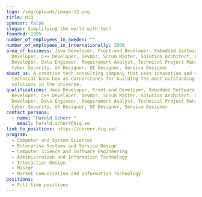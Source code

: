 ```yaml
---
logo: /img/uploads/image-12.png
title: HiQ
sponsor: false
slogan: Simplifying the world with tech
founded: 1995
number_of_employees_in_Sweden: ""
number_of_employees_in_internationally: 2000
area_of_business: Java Developer, Front-end Developer, Embedded Software
  Developer, C++ Developer, DevOps, Scrum Master, Solution Architect, C#
  Developer, Data Engineer, Requirement Analyst, Technical Project Manager,
  Cyber Security, UX Designer, UI Designer, Service Designer
about_us: A creative tech consulting company that uses innovation and deep
  technical know-how as cornerstones for building the most outstanding digital
  solutions in the universe.
qualifications: Java Developer, Front-end Developer, Embedded Software
  Developer, C++ Developer, DevOps, Scrum Master, Solution Architect, C#
  Developer, Data Engineer, Requirement Analyst, Technical Project Manager,
  Cyber Security, UX Designer, UI Designer, Service Designer
contact_persons:
  - name: "Harald Scherr "
    email: harald.scherr@hiq.se
link_to_positions: https://career.hiq.se/
program:
  - Computer and System Sciences
  - Enterprise Systems and Service Design
  - Computer Science and Software Engineering
  - Administration and Information Technology
  - Interaction Design
  - Master
  - Market Comunication and Information Technology
positions:
  - Full time positions
---
```

